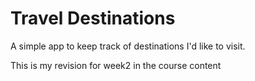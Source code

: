 # Travel Destinations

A simple app to keep track of destinations I'd like to visit.

This is my revision for week2 in the course content
